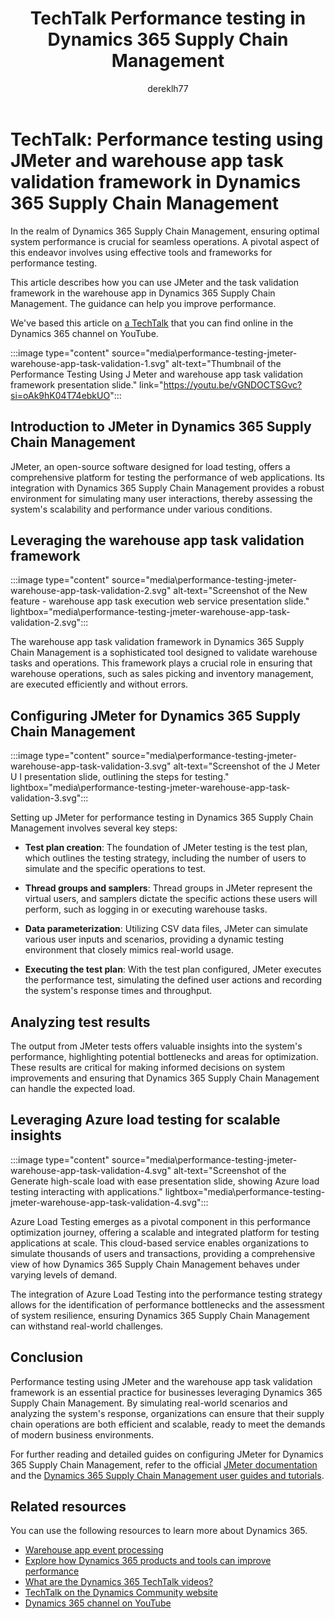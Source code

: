 ﻿---
title: TechTalk Performance testing in Dynamics 365 Supply Chain Management
description: Learn about JMeter and warehouse app Task Validation and how they can enhance the performance of your Dynamics 365 Supply Chain Management projects.
author: dereklh77
ms.author: v-heuerderek
ms.topic: conceptual
ms.date: 02/21/2024
ai-usage: ai-assisted
---

# TechTalk: Performance testing using JMeter and warehouse app task validation framework in Dynamics 365 Supply Chain Management

In the realm of Dynamics 365 Supply Chain Management, ensuring optimal system performance is crucial for seamless operations. A pivotal aspect of this endeavor involves using effective tools and frameworks for performance testing.

This article describes how you can use JMeter and the task validation framework in the warehouse app in Dynamics 365 Supply Chain Management. The guidance can help you improve performance.

We've based this article on [a TechTalk](https://youtu.be/vGNDOCTSGvc?si=oAk9hK04T74ebkUO) that you can find online in the Dynamics 365 channel on YouTube.  

:::image type="content" source="media\performance-testing-jmeter-warehouse-app-task-validation-1.svg" alt-text="Thumbnail of the Performance Testing Using J Meter and warehouse app task validation framework presentation slide." link="https://youtu.be/vGNDOCTSGvc?si=oAk9hK04T74ebkUO":::

## Introduction to JMeter in Dynamics 365 Supply Chain Management

JMeter, an open-source software designed for load testing, offers a comprehensive platform for testing the performance of web applications. Its integration with Dynamics 365 Supply Chain Management provides a robust environment for simulating many user interactions, thereby assessing the system's scalability and performance under various conditions.

## Leveraging the warehouse app task validation framework

:::image type="content" source="media\performance-testing-jmeter-warehouse-app-task-validation-2.svg" alt-text="Screenshot of the New feature - warehouse app task execution web service presentation slide." lightbox="media\performance-testing-jmeter-warehouse-app-task-validation-2.svg":::

The warehouse app task validation framework in Dynamics 365 Supply Chain Management is a sophisticated tool designed to validate warehouse tasks and operations. This framework plays a crucial role in ensuring that warehouse operations, such as sales picking and inventory management, are executed efficiently and without errors.

## Configuring JMeter for Dynamics 365 Supply Chain Management

:::image type="content" source="media\performance-testing-jmeter-warehouse-app-task-validation-3.svg" alt-text="Screenshot of the J Meter U I presentation slide, outlining the steps for testing." lightbox="media\performance-testing-jmeter-warehouse-app-task-validation-3.svg":::

Setting up JMeter for performance testing in Dynamics 365 Supply Chain Management involves several key steps:

- **Test plan creation**: The foundation of JMeter testing is the test plan, which outlines the testing strategy, including the number of users to simulate and the specific operations to test.

- **Thread groups and samplers**: Thread groups in JMeter represent the virtual users, and samplers dictate the specific actions these users will perform, such as logging in or executing warehouse tasks.

- **Data parameterization**: Utilizing CSV data files, JMeter can simulate various user inputs and scenarios, providing a dynamic testing environment that closely mimics real-world usage.

- **Executing the test plan**: With the test plan configured, JMeter executes the performance test, simulating the defined user actions and recording the system's response times and throughput.

## Analyzing test results

The output from JMeter tests offers valuable insights into the system's performance, highlighting potential bottlenecks and areas for optimization. These results are critical for making informed decisions on system improvements and ensuring that Dynamics 365 Supply Chain Management can handle the expected load.

## Leveraging Azure load testing for scalable insights

:::image type="content" source="media\performance-testing-jmeter-warehouse-app-task-validation-4.svg" alt-text="Screenshot of the Generate high-scale load with ease presentation slide, showing Azure load testing interacting with applications." lightbox="media\performance-testing-jmeter-warehouse-app-task-validation-4.svg":::

Azure Load Testing emerges as a pivotal component in this performance optimization journey, offering a scalable and integrated platform for testing applications at scale. This cloud-based service enables organizations to simulate thousands of users and transactions, providing a comprehensive view of how Dynamics 365 Supply Chain Management behaves under varying levels of demand.

The integration of Azure Load Testing into the performance testing strategy allows for the identification of performance bottlenecks and the assessment of system resilience, ensuring Dynamics 365 Supply Chain Management can withstand real-world challenges.

## Conclusion

Performance testing using JMeter and the warehouse app task validation framework is an essential practice for businesses leveraging Dynamics 365 Supply Chain Management. By simulating real-world scenarios and analyzing the system's response, organizations can ensure that their supply chain operations are both efficient and scalable, ready to meet the demands of modern business environments.

For further reading and detailed guides on configuring JMeter for Dynamics 365 Supply Chain Management, refer to the official [JMeter documentation](https://jmeter.apache.org) and the [Dynamics 365 Supply Chain Management user guides and tutorials](/dynamics365/supply-chain/).

## Related resources

You can use the following resources to learn more about Dynamics 365.

- [Warehouse app event processing](/dynamics365/supply-chain/warehousing/warehouse-app-events)
- [Explore how Dynamics 365 products and tools can improve performance](../implementation-guide/performing-solution.md)
- [What are the Dynamics 365 TechTalk videos?](../roles/techtalk-videos.md)  
- [TechTalk on the Dynamics Community website](https://community.dynamics.com/videos/) 
- [Dynamics 365 channel on YouTube](https://www.youtube.com/channel/UC5QxCcXhFFixs1nfmOpJlvQ)  

